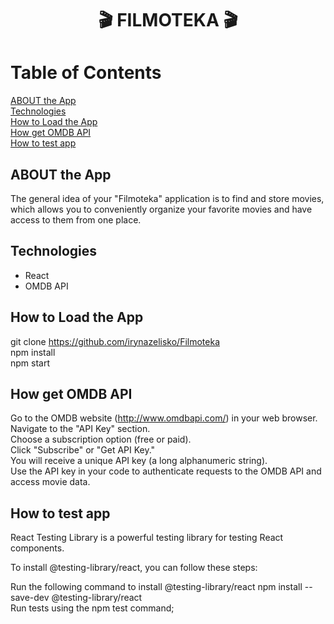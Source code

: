 <h1 align="center">
🎬 FILMOTEKA 🎬 
</h1>                                                  

# Table of Contents
[ABOUT the App](#ABOUT-the-App) </br>
[Technologies](#Technologies) </br>
[How to Load the App](#How-to-Load-the-App) </br>
[How get OMDB API](#How-get-OMDB-API)  </br>
[How to test app](#How-to-test-app)

## ABOUT the App
The general idea of your "Filmoteka" application is to find and store movies, which allows you to conveniently organize your favorite movies and have access to them from one place.

## Technologies
* React 
* OMDB API

## How to Load the App

git clone https://github.com/irynazelisko/Filmoteka </br>
npm install  </br>
npm start  </br>

## How get OMDB API

Go to the OMDB website (http://www.omdbapi.com/) in your web browser. </br>
Navigate to the "API Key" section. </br>
Choose a subscription option (free or paid). </br>
Click "Subscribe" or "Get API Key." </br>
You will receive a unique API key (a long alphanumeric string). </br>
Use the API key in your code to authenticate requests to the OMDB API and access movie data. </br>

## How to test app 

React Testing Library is a powerful testing library for testing React components. </br>

To install @testing-library/react, you can follow these steps: </br>

Run the following command to install @testing-library/react 
npm install --save-dev @testing-library/react </br>
Run tests using the npm test command;

